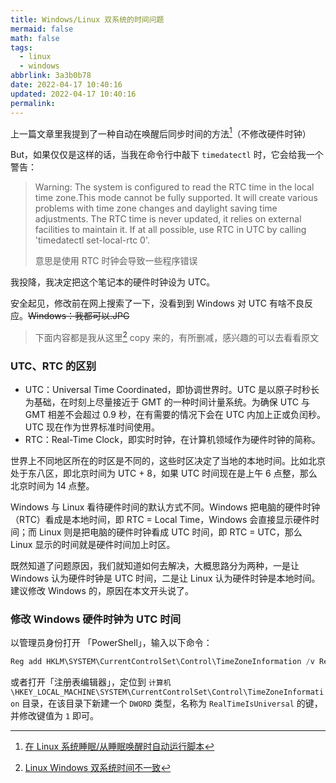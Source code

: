 ```yaml
---
title: Windows/Linux 双系统的时间问题
mermaid: false
math: false
tags:
  - linux
  - windows
abbrlink: 3a3b0b78
date: 2022-04-17 10:40:16
updated: 2022-04-17 10:40:16
permalink:
---
```


上一篇文章里我提到了一种自动在唤醒后同步时间的方法[^1]（不修改硬件时钟）

But，如果仅仅是这样的话，当我在命令行中敲下 `timedatectl` 时，它会给我一个警告：

> Warning:
> The system is configured to read the RTC time in the local time zone.This mode cannot be fully supported. It will create various problems with time zone changes and daylight saving time adjustments. The RTC time is never updated, it relies on external facilities to maintain it. If at all possible, use RTC in UTC by calling 'timedatectl set-local-rtc 0'.
>
> 意思是使用 RTC 时钟会导致一些程序错误

我投降，我决定把这个笔记本的硬件时钟设为 UTC。

安全起见，修改前在网上搜索了一下，没看到到 Windows 对 UTC 有啥不良反应。~~Windows：我都可以.JPG~~

> 下面内容都是我从这里[^2] copy 来的，有所删减，感兴趣的可以去看看原文

### UTC、RTC 的区别

- UTC：Universal Time Coordinated，即协调世界时。UTC 是以原子时秒长为基础，在时刻上尽量接近于 GMT 的一种时间计量系统。为确保 UTC 与 GMT 相差不会超过 0.9 秒，在有需要的情况下会在 UTC 内加上正或负闰秒。UTC 现在作为世界标准时间使用。
- RTC：Real-Time Clock，即实时时钟，在计算机领域作为硬件时钟的简称。

世界上不同地区所在的时区是不同的，这些时区决定了当地的本地时间。比如北京处于东八区，即北京时间为 UTC + 8，如果 UTC 时间现在是上午 6 点整，那么北京时间为 14 点整。

Windows 与 Linux 看待硬件时间的默认方式不同。Windows 把电脑的硬件时钟（RTC）看成是本地时间，即 RTC = Local Time，Windows 会直接显示硬件时间；而 Linux 则是把电脑的硬件时钟看成 UTC 时间，即 RTC = UTC，那么 Linux 显示的时间就是硬件时间加上时区。

既然知道了问题原因，我们就知道如何去解决，大概思路分为两种，一是让 Windows 认为硬件时钟是 UTC 时间，二是让 Linux 认为硬件时钟是本地时间。建议修改 Windows 的，原因在本文开头说了。

### 修改 Windows 硬件时钟为 UTC 时间

以管理员身份打开 「PowerShell」，输入以下命令：

```powershell
Reg add HKLM\SYSTEM\CurrentControlSet\Control\TimeZoneInformation /v RealTimeIsUniversal /t REG_DWORD /d 1
```

或者打开「注册表编辑器」，定位到 `计算机\HKEY_LOCAL_MACHINE\SYSTEM\CurrentControlSet\Control\TimeZoneInformation` 目录，在该目录下新建一个 `DWORD` 类型，名称为 `RealTimeIsUniversal` 的键，并修改键值为 `1` 即可。

[^1]: [在 Linux 系统睡眠/从睡眠唤醒时自动运行脚本](https://blog.oopsky.top/2022/04/running-scripts-before-and-after-suspend-with-systemd/)
[^2]: [Linux Windows 双系统时间不一致](https://sspai.com/post/55983)
